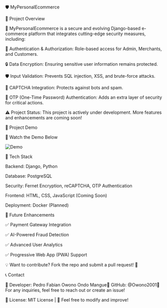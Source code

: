 🛡️ MyPersonalEcommerce

🚀 Project Overview

🔐 MyPersonalEcommerce is a secure and evolving Django-based e-commerce platform that integrates cutting-edge security measures, including:

🔑 Authentication & Authorization: Role-based access for Admin, Merchants, and Customers.

🔒 Data Encryption: Ensuring sensitive user information remains protected.

🛡️ Input Validation: Prevents SQL injection, XSS, and brute-force attacks.

🤖 CAPTCHA Integration: Protects against bots and spam.

📩 OTP (One-Time Password) Authentication: Adds an extra layer of security for critical actions.

⚠️ Project Status: This project is actively under development. More features and enhancements are coming soon!

📸 Project Demo

🎥 Watch the Demo Below

![Demo](videos/demo.gif)

📂 Tech Stack

Backend: Django, Python

Database: PostgreSQL

Security: Fernet Encryption, reCAPTCHA, OTP Authentication

Frontend: HTML, CSS, JavaScript (Coming Soon)

Deployment: Docker (Planned)

🚀 Future Enhancements

✅ Payment Gateway Integration

✅ AI-Powered Fraud Detection

✅ Advanced User Analytics

✅ Progressive Web App (PWA) Support

💡 Want to contribute? Fork the repo and submit a pull request! 🚀

📞 Contact

📧 Developer: Pedro Fabian Owono Ondo Mangue🔗 GitHub: @Owono2001📌 For any inquiries, feel free to reach out or create an issue!

📜 License: MIT License | 📌 Feel free to modify and improve!
